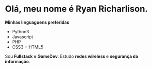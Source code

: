 # Olá, meu nome é Ryan Richarlison.

**Minhas linguaguens preferidas**
- Python3
- Javascript
- PHP
- CSS3 + HTML5

Sou **Fullstack** e **GameDev**.
Estudo **redes wireless** e **segurança da informação**.
